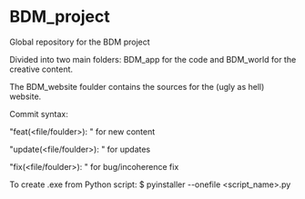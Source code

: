 # BDM_project
Global repository for the BDM project

Divided into two main folders: BDM_app for the code and BDM_world for the creative content.

The BDM_website foulder contains the sources for the (ugly as hell) website.


Commit syntax: 

"feat(<file/foulder>): <changes made>" for new content

"update(<file/foulder>): <changes made>" for updates

"fix(<file/foulder>): <changes made>" for bug/incoherence fix


To create .exe from Python script:
$ pyinstaller --onefile <script_name>.py
